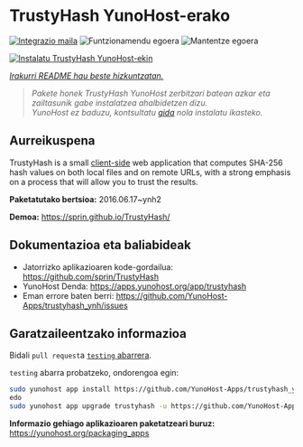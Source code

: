 <!--
Ohart ongi: README hau automatikoki sortu da <https://github.com/YunoHost/apps/tree/master/tools/readme_generator>ri esker
EZ editatu eskuz.
-->

# TrustyHash YunoHost-erako

[![Integrazio maila](https://dash.yunohost.org/integration/trustyhash.svg)](https://ci-apps.yunohost.org/ci/apps/trustyhash/) ![Funtzionamendu egoera](https://ci-apps.yunohost.org/ci/badges/trustyhash.status.svg) ![Mantentze egoera](https://ci-apps.yunohost.org/ci/badges/trustyhash.maintain.svg)

[![Instalatu TrustyHash YunoHost-ekin](https://install-app.yunohost.org/install-with-yunohost.svg)](https://install-app.yunohost.org/?app=trustyhash)

*[Irakurri README hau beste hizkuntzatan.](./ALL_README.md)*

> *Pakete honek TrustyHash YunoHost zerbitzari batean azkar eta zailtasunik gabe instalatzea ahalbidetzen dizu.*  
> *YunoHost ez baduzu, kontsultatu [gida](https://yunohost.org/install) nola instalatu ikasteko.*

## Aurreikuspena

TrustyHash is a small [client-side](https://unhosted.org/) web application that
computes SHA-256 hash values on both local files and on remote URLs, with a
strong emphasis on a process that will allow you to trust the results.


**Paketatutako bertsioa:** 2016.06.17~ynh2

**Demoa:** <https://sprin.github.io/TrustyHash/>
## Dokumentazioa eta baliabideak

- Jatorrizko aplikazioaren kode-gordailua: <https://github.com/sprin/TrustyHash>
- YunoHost Denda: <https://apps.yunohost.org/app/trustyhash>
- Eman errore baten berri: <https://github.com/YunoHost-Apps/trustyhash_ynh/issues>

## Garatzaileentzako informazioa

Bidali `pull request`a [`testing` abarrera](https://github.com/YunoHost-Apps/trustyhash_ynh/tree/testing).

`testing` abarra probatzeko, ondorengoa egin:

```bash
sudo yunohost app install https://github.com/YunoHost-Apps/trustyhash_ynh/tree/testing --debug
edo
sudo yunohost app upgrade trustyhash -u https://github.com/YunoHost-Apps/trustyhash_ynh/tree/testing --debug
```

**Informazio gehiago aplikazioaren paketatzeari buruz:** <https://yunohost.org/packaging_apps>
